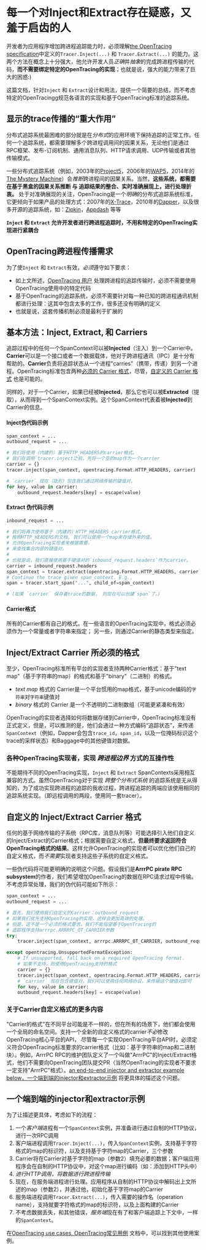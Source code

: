 # 每一个对Inject和Extract存在疑惑，又羞于启齿的人

开发者为应用程序增加跨进程追踪能力时，必须理解[the OpenTracing specification](/pages/spec)中定义的`Tracer.Inject(...)` 和 `Tracer.Extract(...)` 的能力。这两个方法在概念上十分强大，他允许开发人员*正确*并*抽象*的完成跨进程传输的代码，**而不需要绑定特定的OpenTracing的实现**；也就是说，强大的能力带来了巨大的困惑:)

这篇文档，针对`Inject` 和 `Extract`设计和用法，提供一个简要的总结，而不考虑特定的OpenTracingg规范各语言的实现和基于OpenTracing标准的追踪系统。

## 显示的trace传播的“重大作用”

分布式追踪系统最困难的部分就是在*分布式*的应用环境下保持追踪的正常工作。任何一个追踪系统，都需要理解多个跨进程调用间的因果关系，无论他们是通过RPC框架、发布-订阅机制、通用消息队列、HTTP请求调用、UDP传输或者其他传输模式。

一些分布式追踪系统（例如，2003年的[Project5](http://dl.acm.org/citation.cfm?id=945454)，2006年的[WAP5](http://www2006.org/programme/item.php?id=2033)，2014年的[The Mystery Machine](https://www.usenix.org/node/186168)）会*推断*跨进程间的因果关系。当然，**这些系统，都需要在基于黑盒的因果关系推断 与 追踪结果的整合、实时准确展现上，进行处理折衷。** 处于对准确展现的关注，OpenTracing是一个*明确*的分布式追踪系统标准，它更倾向于如果产品的处理方式：2007年的[X-Trace](https://www.usenix.org/conference/nsdi-07/x-trace-pervasive-network-tracing-framework)，2010年的[Dapper](http://research.google.com/pubs/pub36356.html)，以及很多开源的追踪系统，如：[Zipkin](https://github.com/openzipkin)，[Appdash](https://github.com/sourcegraph/appdash) 等等

**`Inject` 和 `Extract` 允许开发者进行跨进程追踪时，不用和特定的OpenTracing实现进行紧耦合**

## OpenTracing跨进程传播需求

为了使`Inject` 和 `Extract`有效，*必须*遵守如下要求：

- 如上文所述，[OpenTracing 用户](/pages/instrumentation/common-use-cases#stepping-back-who-is-opentracing-for) 处理跨进程的追踪传输时，必须不需要使用OpenTracing使用中的特定代码
- 基于OpenTracing的追踪系统，必须不需要针对每一种已知的跨进程通讯机制都进行处理：这其中包含太多的工作，很多还没有明确的定义
- 也就是说，这套传播机制必须是最利于扩展的

## 基本方法：Inject, Extract, 和 Carriers

追踪过程中的任何一个SpanContext可以被**Injected**（注入）到一个Carrier中。**Carrier**可以是一个接口或者一个数据载体，他对于跨进程通讯（IPC）是十分有帮助的。**Carrier**负责将追踪状态从一个进程"carries"（携带，传递）到另一个进程。OpenTracing标准包含两种[必须的 Carrier 格式](#required-carriers)，尽管，[自定义的 Carrier 格式](#custom-carriers) 也是可能的。

同样的，对于一个Carrier，如果已经被**Injected**，那么它也可以被**Extracted**（提取），从而得到一个SpanContext实例。这个SpanContext代表着被**Injected**到Carrier的信息。

#### Inject伪代码示例

```python
span_context = ...
outbound_request = ...

# 我们将使用（内建的）基于HTTP_HEADERS的carrier格式。
# 我们在调用`tracer.inject之前，先将一个空的map作为一个carrier
carrier = {}
tracer.inject(span_context, opentracing.Format.HTTP_HEADERS, carrier)

# `carrier` 现在（隐形）包含我们通过网络传输的键值对。
for key, value in carrier:
    outbound_request.headers[key] = escape(value)
```

#### Extract 伪代码示例

```python
inbound_request = ...

# 我们将再次使用基于（内建的）HTTP_HEADERS carrier格式。
# 按照HTTP_HEADERS的文档, 我们可以使用一个map来存储外来的值，
# 允许OpenTracing实现者来根据需要，
# 来查找集合内部的键值对。
#
# 也就是说，我们直接使用基于键值对的`inbound_request.headers`作为carrier。
carrier = inbound_request.headers
span_context = tracer.extract(opentracing.Format.HTTP_HEADERS, carrier)
# Continue the trace given span_context. E.g.,
span = tracer.start_span("...", child_of=span_context)

# (如果 `carrier` 保存着trace的数据， 则现在可以创建`span`了。)
```

#### Carrier格式

所有的Carrier都有自己的格式。在一些语言的OpenTracing实现中，格式必须必须作为一个常量或者字符串来指定； 另一些，则通过Carrier的静态类型来指定。

<div id="required-carriers"></div>

## Inject/Extract Carrier 所必须的格式

至少，OpenTracing标准所有平台的实现者支持两种Carrier格式：基于"text map"（基于字符串的map）的格式和基于"binary"（二进制）的格式。

- *text map* 格式的 Carrier是一个平台惯用的map格式，基于unicode编码的`字符串`对`字符串`键值对
- *binary* 格式的 Carrier 是一个不透明的二进制数组（可能更紧凑和有效）

OpenTracing的实现者选择如何将数据存储到Carrier中，OpenTracing标准没有正式定义，但是，可以推测的是，他们会通过一种方式编码“追踪状态”，来传递`SpanContext`（例如，Dapper会包含`trace_id`，`span_id`，以及一位掩码标识这个trace的采样状态）和Baggage中的其他键值对数据。

### 各种OpenTracing实现者，实现 *跨进程边界* 方式的互操作性

不能期待不同的OpenTracing实现，`Inject` 和 `Extract` SpanContexts采用相互兼容的方式。虽然OpenTracing对于实现 *跨整个分布式系统* 的追踪系统是无从得知的，为了成功实现跨进程的追踪的我收过程，跨进程追踪的两端应该使用相同的追踪系统实现。（即远程调用的两段，使用同一套tracer）。

<div id="custom-carriers"></div>

## 自定义的 Inject/Extract Carrier 格式

任何的基于网络传输的子系统（RPC库，消息队列等）可能选择引入他们自定义的Inject/Extract的Carrier格式；根据需要自定义格式，**但最终要求返回符合OpenTracing格式的结果**。这样允许OpenTracing的实现者可以优化他们自己的自定义格式，而*不需要*实现者支持这些子系统的自定义格式。

一些伪代码将可能更明确的说明这个问题。假设我们是**ArrrPC pirate RPC subsystem**的作者，我们希望增加OpenTracing的数据在RPC请求过程中传输。不考虑异常处理，我们的伪代码可能如下所示：

```python
span_context = ...
outbound_request = ...

# 首先，我们使用我们自定义的Carrier：outbound_request
# 如果我们优先支持OpenTracing的实现，这样会更加高效的处理。
# 但是，这不是一个必须的格式要求，我们不能指望基于OpenTracing的
# 追踪程序支持arrrpc.ARRRPC_OT_CARRIER参数
try:
    tracer.inject(span_context, arrrpc.ARRRPC_OT_CARRIER, outbound_request)

except opentracing.UnsupportedFormatException:
    # If unsupported, fall back on a required OpenTracing format.
    # 如果不支持，则使用OpenTracing支持的格式
    carrier = {}
    tracer.inject(span_context, opentracing.Format.HTTP_HEADERS, carrier)
    # `carrier` 现在包含键值对，我们可以使用任何网络协议，来传输这个键值对即可
    for key, value in carrier:
	outbound_request.headers[key] = escape(value)
```

<div id="format-identifiers"></div>

### 关于Carrier自定义格式的更多内容

"Carrier的格式"在不同平台可能是不一样的，但在所有的场景下，他们都会使用一个全局的命名空间。支持一个全新的自定义格式的carrier*不必*修改OpenTracing核心平台的API， 尽管每一个实现OpenTracing平台API时，必须定义符合OpenTracing标准要求的carrier格式（比如：基于字符串的map和二进制块）。例如，ArrrPC RPC的维护团队定义了一个叫做"ArrrPC"的Inject/Extract格式，他们不需要向OpenTracing团队提交PR（当然OpenTracing的实现者不要求一定支持"ArrrPC"格式）。[an end-to-end injector and extractor example below，一个端到端的injector和extractor示例](#propagation-example) 将更具体的描述这个问题。


<div id="propagation-example"></div>

## 一个端到端的injector和extractor示例

为了让描述更具体，考虑如下的流程：

1. 一个*客户端*进程有一个`SpanContext`实例，并准备进行通过自制的HTTP协议，进行一次RPC调用
1. 客户端进程调用`Tracer.Inject(...)`，传入`SpanContext`实例，支持基于字符格式的map的标识符，以及支持基于字符map的Carrier，三个参数
1. Carrier将在Carrier对基于字符的map（参数2）填充必要的数据；客户端应用程序会在自制的HTTP协议中，对这个map进行编码（如：添加到HTTP头中）
1. *进行HTTP调用，将数据进行跨进程传输*
1. 现在，在服务端进程进行处理。应用程序从自制的HTTP协议中解码出上文所述的map（参数2），并通过他，初始化基于字符map的Carrier
1. 服务端进程调用`Tracer.Extract(...)`，传入需要的操作名（operation name），支持就要字符格式的map的标识符，以及上面构建的Carrier
1. 不考虑数据丢失，和其他错误，*服务端*现在有了和客户端追踪上下文中，一样的`SpanContext`。

在[OpenTracing use cases, OpenTracing常见用例](/pages/instrumentation/common-use-cases) 文档中，可以找到其他使用案例。
